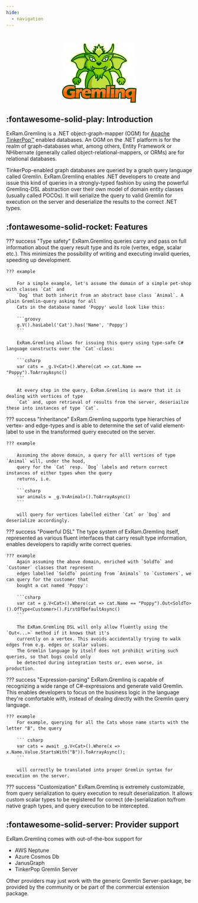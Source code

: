```yaml
---
hide:
  - navigation
---
```

#
<p align="center">
  <img src="assets/Logo.png" alt="Gremlinq mascot" title="Gremlinq mascot" width=40% />
</p>

## :fontawesome-solid-play: Introduction
ExRam.Gremlinq is a .NET object-graph-mapper (OGM) for [Apache TinkerPop™](http://tinkerpop.apache.org/)
enabled databases. An OGM on the .NET platform is for the realm of graph-databases what, 
among others, Entity Framework or NHibernate (generally called object-relational-mappers, or ORMs)
are for relational databases.

TinkerPop-enabled graph databases are queried by a graph query language called Gremlin. ExRam.Gremlinq enables
.NET developers to create and issue this kind of queries in a strongly-typed fashion by using the
powerful Gremlinq-DSL abstraction over their own model of domain entity classes (usually called POCOs). It
will serialize the query to valid Gremlin for execution on the server and deserialize the results
to the correct .NET types.

## :fontawesome-solid-rocket: Features

??? success "Type safety"
    ExRam.Gremlinq queries carry and pass on full information about the query result type and its role
    (vertex, edge, scalar etc.). This minimizes the possibility of writing and executing invalid queries,
    speeding up development.

    ??? example
    
        For a simple example, let's assume the domain of a simple pet-shop with classes `Cat` and
        `Dog` that both inherit from an abstract base class `Animal`. A plain Gremlin-query asking for all
        Cats in the database named 'Poppy' would look like this:

        ```groovy
        g.V().hasLabel('Cat').has('Name', 'Poppy')
        ```

        ExRam.Gremlinq allows for issuing this query using type-safe C# language constructs over the `Cat`-class:

        ```csharp
        var cats = _g.V<Cat>().Where(cat => cat.Name == "Poppy").ToArrayAsync()
        ```

        At every step in the query, ExRam.Gremlinq is aware that it is dealing with vertices of type 
        `Cat` and, upon retrieval of results from the server, deseriailze these into instances of type `Cat`.

??? success "Inheritance"
    ExRam.Gremlinq supports type hierarchies of vertex- and edge-types and is able to determine
    the set of valid element-label to use in the transformed query executed on the server.

    ??? example

        Assuming the above domain, a query for alll vertices of type `Animal` will, under the hood, 
        query for the `Cat` resp. `Dog` labels and return correct instances of either types when the query 
        returns, i.e.

        ```csharp
        var animals = _g.V<Animal>().ToArrayAsync()
        ```

        will query for vertices labelled either `Cat` or `Dog` and deserialize accordingly.
    

??? success "Powerful DSL"
    The type system of ExRam.Gremlinq itself, represented as various fluent interfaces that carry result
    type information, enables developers to rapidly write correct queries.

    ??? example
        Again assuming the above domain, enriched with `SoldTo` and `Customer` classes that represent
        edges labelled `SoldTo` pointing from `Animals` to `Customers`, we can query for the customer that
        bought a cat named 'Poppy':

        ```csharp
        var cat = g.V<Cat>().Where(cat => cat.Name == "Poppy").Out<SoldTo>().OfType<Customer>().FirstOfDefaultAsync()
        ```

        The ExRam.Gremlinq DSL will only allow fluently using the `Out<...>` method if it knows that it's
        currently on a vertex. This avoids accidentally trying to walk edges from e.g. edges or scalar values.
        The Gremlin language by itself does not prohibit writing such queries, so that bugs could only
        be detected during integration tests or, even worse, in production.

??? success "Expression-parsing"
    ExRam.Gremlinq is capable of recognizing a wide range of C#-expressions and generate valid Gremlin.
    This enables developers to focus on the business logic in the language they're comfortable with, instead
    of dealing directly with the Gremlin query language.

    ??? example
        For example, querying for all the Cats whose name starts with the letter "B", the query

        ``` csharp
        var cats = await _g.V<Cat>().Where(x => x.Name.Value.StartsWith("B")).ToArrayAsync();
        ```

        will correctly be translated into proper Gremlin syntax for execution on the server.

??? success "Customization"
    ExRam.Gremlinq is extremely customizable, from query serialization to query execution to result 
    deserialization. It allows custom scalar types to be registered for correct (de-)serialization
    to/from native graph types, and query execution to be intercepted.

## :fontawesome-solid-server: Provider support

ExRam.Gremlinq comes with out-of-the-box support for

* AWS Neptune
* Azure Cosmos Db
* JanusGraph
* TinkerPop Gremlin Server

Other providers may just work with the generic Gremlin Server-package, be provided by the community or
be part of the commercial extension package.





